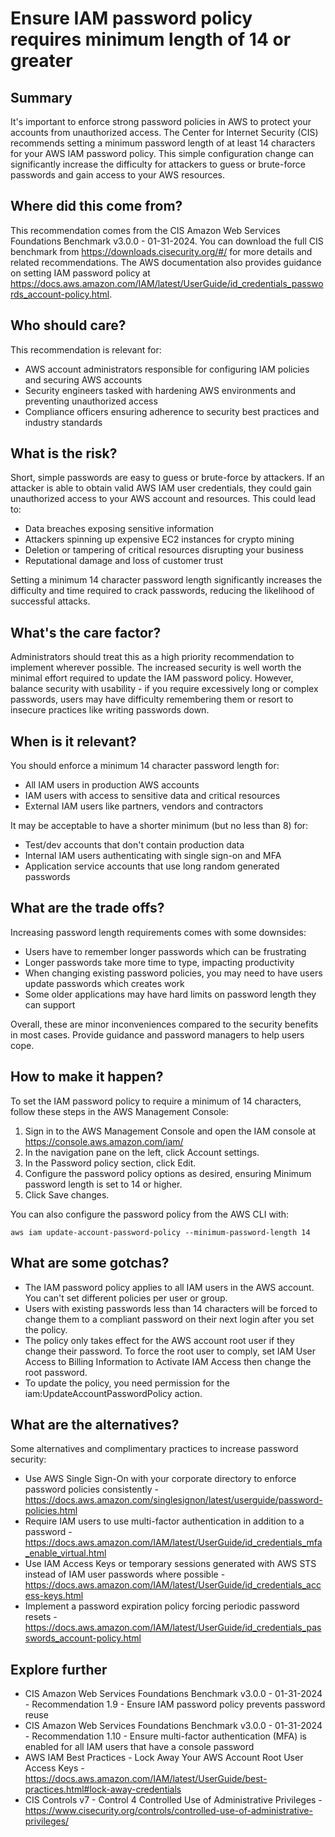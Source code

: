 # Ensure IAM password policy requires minimum length of 14 or greater

## Summary
It's important to enforce strong password policies in AWS to protect your accounts from unauthorized access. The Center for Internet Security (CIS) recommends setting a minimum password length of at least 14 characters for your AWS IAM password policy. This simple configuration change can significantly increase the difficulty for attackers to guess or brute-force passwords and gain access to your AWS resources.

## Where did this come from?
This recommendation comes from the CIS Amazon Web Services Foundations Benchmark v3.0.0 - 01-31-2024. You can download the full CIS benchmark from https://downloads.cisecurity.org/#/ for more details and related recommendations. The AWS documentation also provides guidance on setting IAM password policy at https://docs.aws.amazon.com/IAM/latest/UserGuide/id_credentials_passwords_account-policy.html.

## Who should care? 
This recommendation is relevant for:
- AWS account administrators responsible for configuring IAM policies and securing AWS accounts
- Security engineers tasked with hardening AWS environments and preventing unauthorized access
- Compliance officers ensuring adherence to security best practices and industry standards

## What is the risk?
Short, simple passwords are easy to guess or brute-force by attackers. If an attacker is able to obtain valid AWS IAM user credentials, they could gain unauthorized access to your AWS account and resources. This could lead to:
- Data breaches exposing sensitive information 
- Attackers spinning up expensive EC2 instances for crypto mining
- Deletion or tampering of critical resources disrupting your business
- Reputational damage and loss of customer trust

Setting a minimum 14 character password length significantly increases the difficulty and time required to crack passwords, reducing the likelihood of successful attacks.

## What's the care factor?
Administrators should treat this as a high priority recommendation to implement wherever possible. The increased security is well worth the minimal effort required to update the IAM password policy. However, balance security with usability - if you require excessively long or complex passwords, users may have difficulty remembering them or resort to insecure practices like writing passwords down.

## When is it relevant?
You should enforce a minimum 14 character password length for:
- All IAM users in production AWS accounts 
- IAM users with access to sensitive data and critical resources
- External IAM users like partners, vendors and contractors 

It may be acceptable to have a shorter minimum (but no less than 8) for:
- Test/dev accounts that don't contain production data
- Internal IAM users authenticating with single sign-on and MFA
- Application service accounts that use long random generated passwords 

## What are the trade offs?
Increasing password length requirements comes with some downsides:
- Users have to remember longer passwords which can be frustrating 
- Longer passwords take more time to type, impacting productivity
- When changing existing password policies, you may need to have users update passwords which creates work
- Some older applications may have hard limits on password length they can support

Overall, these are minor inconveniences compared to the security benefits in most cases. Provide guidance and password managers to help users cope.

## How to make it happen?
To set the IAM password policy to require a minimum of 14 characters, follow these steps in the AWS Management Console:

1. Sign in to the AWS Management Console and open the IAM console at https://console.aws.amazon.com/iam/
2. In the navigation pane on the left, click Account settings. 
3. In the Password policy section, click Edit.
4. Configure the password policy options as desired, ensuring Minimum password length is set to 14 or higher. 
5. Click Save changes.

You can also configure the password policy from the AWS CLI with:

```
aws iam update-account-password-policy --minimum-password-length 14
```

## What are some gotchas?
- The IAM password policy applies to all IAM users in the AWS account. You can't set different policies per user or group.
- Users with existing passwords less than 14 characters will be forced to change them to a compliant password on their next login after you set the policy.
- The policy only takes effect for the AWS account root user if they change their password. To force the root user to comply, set IAM User Access to Billing Information to Activate IAM Access then change the root password.
- To update the policy, you need permission for the iam:UpdateAccountPasswordPolicy action.

## What are the alternatives?
Some alternatives and complimentary practices to increase password security:
- Use AWS Single Sign-On with your corporate directory to enforce password policies consistently - https://docs.aws.amazon.com/singlesignon/latest/userguide/password-policies.html
- Require IAM users to use multi-factor authentication in addition to a password - https://docs.aws.amazon.com/IAM/latest/UserGuide/id_credentials_mfa_enable_virtual.html
- Use IAM Access Keys or temporary sessions generated with AWS STS instead of IAM user passwords where possible - https://docs.aws.amazon.com/IAM/latest/UserGuide/id_credentials_access-keys.html
- Implement a password expiration policy forcing periodic password resets - https://docs.aws.amazon.com/IAM/latest/UserGuide/id_credentials_passwords_account-policy.html

## Explore further
- CIS Amazon Web Services Foundations Benchmark v3.0.0 - 01-31-2024 - Recommendation 1.9 - Ensure IAM password policy prevents password reuse
- CIS Amazon Web Services Foundations Benchmark v3.0.0 - 01-31-2024 - Recommendation 1.10 - Ensure multi-factor authentication (MFA) is enabled for all IAM users that have a console password
- AWS IAM Best Practices - Lock Away Your AWS Account Root User Access Keys - https://docs.aws.amazon.com/IAM/latest/UserGuide/best-practices.html#lock-away-credentials
- CIS Controls v7 - Control 4 Controlled Use of Administrative Privileges - https://www.cisecurity.org/controls/controlled-use-of-administrative-privileges/